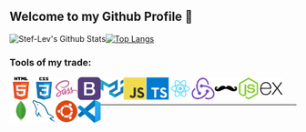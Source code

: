 ## Welcome to my Github Profile 👋

<img align="left" alt="Stef-Lev's Github Stats" src="https://github-readme-stats.vercel.app/api?username=Stef-Lev&bg_color=00050a&text_color=14cdde&hide_border=false&title_color=eb5842&icon_color=f5b700&border_color=14cdde" />

[![Top Langs](https://github-readme-stats.vercel.app/api/top-langs/?username=Stef-Lev&bg_color=00050a&text_color=14cdde&hide_border=false&title_color=eb5842&icon_color=f5b700&border_color=14cdde)](https://github.com/Stef-Lev)

### Tools of my trade:

<img align="left" alt="HTML5" width="40px" src="https://raw.githubusercontent.com/github/explore/80688e429a7d4ef2fca1e82350fe8e3517d3494d/topics/html/html.png"/>
<img align="left" alt="CSS" width="40px" src="https://raw.githubusercontent.com/github/explore/80688e429a7d4ef2fca1e82350fe8e3517d3494d/topics/css/css.png"/>
<img align="left" alt="SASS" width="40px" src="https://github.com/devicons/devicon/blob/master/icons/sass/sass-original.svg"/>
<img align="left" alt="Bootstrap" width="40px" src="https://raw.githubusercontent.com/github/explore/80688e429a7d4ef2fca1e82350fe8e3517d3494d/topics/bootstrap/bootstrap.png"/>
<img align="left" alt="MaterialUI" width="40px" src="https://github.com/devicons/devicon/blob/master/icons/materialui/materialui-original.svg"/>
<img align="left" alt="JavaScript" width="40px" src="https://github.com/devicons/devicon/blob/master/icons/javascript/javascript-original.svg"/>
<img align="left" alt="TypeScript" width="40px" src="https://github.com/devicons/devicon/blob/master/icons/typescript/typescript-original.svg"/>
<img align="left" alt="React" width="40px" src="https://raw.githubusercontent.com/github/explore/80688e429a7d4ef2fca1e82350fe8e3517d3494d/topics/react/react.png"/>
<img align="left" alt="Redux" width="40px" src="https://github.com/devicons/devicon/blob/master/icons/redux/redux-original.svg"/>
<img align="left" alt="HandleBars" width="40px" src="https://github.com/devicons/devicon/blob/master/icons/handlebars/handlebars-original.svg"/>
<img align="left" alt="NodeJs" width="40px" src="https://github.com/devicons/devicon/blob/master/icons/nodejs/nodejs-original.svg"/>
<img align="left" alt="Express" width="40px" src="https://github.com/devicons/devicon/blob/master/icons/express/express-original.svg"/>
<img align="left" alt="MongoDB" width="40px" src="https://github.com/devicons/devicon/blob/master/icons/mongodb/mongodb-original.svg"/>
<img align="left" alt="MySql" width="40px" src="https://github.com/devicons/devicon/blob/master/icons/mysql/mysql-original.svg"/>
<img align="left" alt="Ubuntu" width="40px" src="https://github.com/devicons/devicon/blob/master/icons/ubuntu/ubuntu-plain.svg"/>
<img align="left" alt="VS Code" src="https://raw.githubusercontent.com/github/explore/80688e429a7d4ef2fca1e82350fe8e3517d3494d/topics/visual-studio-code/visual-studio-code.png" width="40px"/>
<br/>
<br/>

 ---
